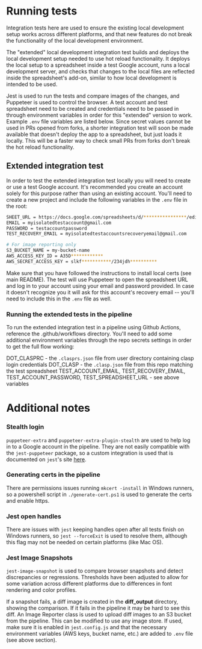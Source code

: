 # Running tests

Integration tests here are used to ensure the existing local development setup works across different platforms, and that new features do not break the functionality of the local development environment.

The "extended" local development integration test builds and deploys the local development setup needed to use hot reload functionality. It deploys the local setup to a spreadsheet inside a test Google account, runs a local development server, and checks that changes to the local files are reflected inside the spreadsheet's add-on, similar to how local development is intended to be used.

Jest is used to run the tests and compare images of the changes, and Puppeteer is used to control the browser. A test account and test spreadsheet need to be created and credentials need to be passed in through environment variables in order for this "extended" version to work. Example `.env` file variables are listed below. Since secret values cannot be used in PRs opened from forks, a shorter integration test will soon be made available that doesn't deploy the app to a spreadsheet, but just loads it locally. This will be a faster way to check small PRs from forks don't break the hot reload functionality.

## Extended integration test

In order to test the extended integration test locally you will need to create or use a test Google account. It's recommended you create an account solely for this purpose rather than using an existing account. You'll need to create a new project and include the following variables in the `.env` file in the root:

```bash
SHEET_URL = https://docs.google.com/spreadsheets/d/****************/edit#gid=0
EMAIL = myisolatedtestaccount@gmail.com
PASSWORD = testaccountpassword
TEST_RECOVERY_EMAIL = myisolatedtestaccountsrecoveryemail@gmail.com

# For image reporting only
S3_BUCKET_NAME = my-bucket-name
AWS_ACCESS_KEY_ID = A35D************
AWS_SECRET_ACCESS_KEY = slkf***********/234jdh**********
```

Make sure that you have followed the instructions to install local certs (see main README). The test will use Puppeteer to open the spreadsheet URL and log in to your account using your email and password provided. In case it doesn't recognize you it will ask for this account's recovery email -- you'll need to include this in the `.env` file as well.

### Running the extended tests in the pipeline

To run the extended integration test in a pipeline using Github Actions, reference the .github/workflows directory. You'll need to add some additional environment variables through the repo secrets settings in order to get the full flow working:

DOT_CLASPRC - the `.clasprs.json` file from user directory containing clasp login credentials 
DOT_CLASP - the `.clasp.json` file from this repo matching the test spreadsheet
TEST_ACCOUNT_EMAIL, TEST_RECOVERY_EMAIL, TEST_ACCOUNT_PASSWORD, TEST_SPREADSHEET_URL - see above variables

# Additional notes

### Stealth login
`puppeteer-extra` and `puppeteer-extra-plugin-stealth` are used to help log in to a Google account in the pipeline. They are not easily compatible with the `jest-puppeteer` package, so a custom integration is used that is documented on `jest`'s site [here](jestjs.io/docs/puppeteer#custom-example-without-jest-puppeteer-preset).


### Generating certs in the pipeline
There are permissions issues running `mkcert -install` in Windows runners, so a powershell script in `./generate-cert.ps1` is used to generate the certs and enable https.

### Jest open handles
There are issues with `jest` keeping handles open after all tests finish on Windows runners, so `jest --forceExit` is used to resolve them, although this flag may not be needed on certain platforms (like Mac OS).

### Jest Image Snapshots
`jest-image-snapshot` is used to compare browser snapshots and detect discrepancies or regressions. Thresholds have been adjusted to allow for some variation across different platforms due to differences in font rendering and color profiles.

If a snapshot fails, a diff image is created in the __diff_output__ directory, showing the comparison. If it fails in the pipeline it may be hard to see this diff. An Image Reporter class is used to upload diff images to an S3 bucket from the pipeline. This can be modified to use any image store. If used, make sure it is enabled in `jest.config.js` and that the necessary environment variables (AWS keys, bucket name, etc.) are added to `.env` file (see above section).